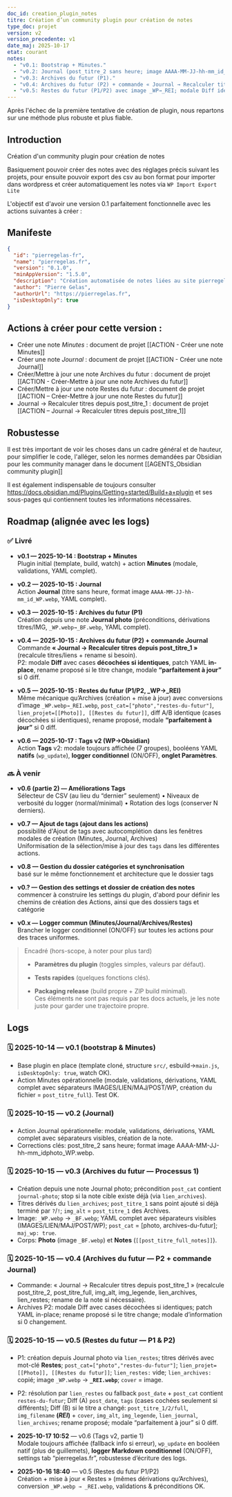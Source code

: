 ```yaml
---
doc_id: creation_plugin_notes
titre: Création d’un community plugin pour création de notes
type_doc: projet
version: v2
version_precedente: v1
date_maj: 2025-10-17
etat: courant
notes:
  - "v0.1: Bootstrap + Minutes."
  - "v0.2: Journal (post_titre_2 sans heure; image AAAA-MM-JJ-hh-mm_id_WP.webp)."
  - "v0.3: Archives du futur (P1)."
  - "v0.4: Archives du futur (P2) + commande « Journal → Recalculer titres depuis post_titre_1 »; cases décochées si identiques; modale info si 0 diff."
  - "v0.5: Restes du futur (P1/P2) avec image _WP→_REI; modale Diff identique à Archives; rename proposé; modale “parfaitement à jour” si 0 diff."
---
```




Après l'échec de la première tentative de création de plugin, nous repartons sur une méthode plus robuste et plus fiable.

## Introduction

Création d'un community plugin pour création de notes

Basiquement pouvoir créer des notes avec des réglages précis suivant les projets, pour ensuite pouvoir export des csv au bon format pour importer dans wordpress et créer automatiquement les notes via `WP Import Export Lite`

L'objectif est d'avoir une version 0.1 parfaitement fonctionnelle avec les actions suivantes à créer :

## Manifeste

```json
{
  "id": "pierregelas-fr",
  "name": "pierregelas.fr",
  "version": "0.1.0",
  "minAppVersion": "1.5.0",
  "description": "Création automatisée de notes liées au site pierregelas.fr",
  "author": "Pierre Gelas",
  "authorUrl": "https://pierregelas.fr",
  "isDesktopOnly": true
}
```


## Actions à créer pour cette version : 

- Créer une note _Minutes_ : document de projet [[ACTION - Créer une note Minutes]]
- Créer une note _Journal_ : document de projet [[ACTION - Créer une note Journal]]
- Créer/Mettre à jour une note Archives du futur : document de projet [[ACTION - Créer-Mettre à jour une note Archives du futur]]
- Créer/Mettre à jour une note Restes du futur : document de projet [[ACTION – Créer-Mettre à jour une note Restes du futur]]
- Journal → Recalculer titres depuis post_titre_1 : document de projet [[ACTION – Journal → Recalculer titres depuis post_titre_1]]

## Robustesse
Il est très important de voir les choses dans un cadre général et de hauteur, pour simplifier le code, l'alléger, selon les normes demandées par Obsidian pour les community manager dans le document [[AGENTS_Obsidian community plugin]]

Il est également indispensable de toujours consulter https://docs.obsidian.md/Plugins/Getting+started/Build+a+plugin et ses sous-pages qui contiennent toutes les informations nécessaires.

## Roadmap (alignée avec les logs)

### ✅ Livré

- **v0.1 — 2025-10-14 : Bootstrap + Minutes**  
    Plugin initial (template, build, watch) + action **Minutes** (modale, validations, YAML complet).
    
- **v0.2 — 2025-10-15 : Journal**  
    Action **Journal** (titre sans heure, format image `AAAA-MM-JJ-hh-mm_id_WP.webp`, YAML complet).
    
- **v0.3 — 2025-10-15 : Archives du futur (P1)**  
    Création depuis une note **Journal photo** (préconditions, dérivations titres/IMG, `_WP.webp→_BF.webp`, YAML complet).
    
- **v0.4 — 2025-10-15 : Archives du futur (P2) + commande Journal**  
    Commande **« Journal → Recalculer titres depuis post_titre_1 »** (recalcule titres/liens + rename si besoin).  
    P2: modale **Diff** avec cases **décochées si identiques**, patch YAML **in-place**, rename proposé si le titre change, modale **“parfaitement à jour”** si 0 diff.
    
- **v0.5 — 2025-10-15 : Restes du futur (P1/P2, _WP→_REI)**  
    Même mécanique qu’Archives (création + mise à jour) avec conversions d’image `_WP.webp→_REI.webp`, `post_cat=["photo","restes-du-futur"]`, `lien_projet=[[Photo]], [[Restes du futur]]`, diff A/B identique (cases décochées si identiques), rename proposé, modale **“parfaitement à jour”** si 0 diff.
    
- **v0.6 — 2025-10-17 : Tags v2 (WP→Obsidian)**  
Action **Tags** v2: modale toujours affichée (7 groupes), booléens YAML **natifs** (`wp_update`), **logger conditionnel** (ON/OFF), **onglet Paramètres**.
    

### 🔜 À venir

- **v0.6 (partie 2) — Améliorations Tags**  
Sélecteur de CSV (au lieu du “dernier” seulement) • Niveaux de verbosité du logger (normal/minimal) • Rotation des logs (conserver N derniers).
    
- **v0.7 — Ajout de tags (ajout dans les actions)**  
    possibilité d'Ajout de tags avec autocomplétion dans les fenêtres modales de création (Minutes, Journal, Archives)  
    Uniformisation de la sélection/mise à jour des `tags` dans les différentes actions.
    
- **v0.8 — Gestion du dossier catégories et synchronisation**  
    basé sur le même fonctionnement et architecture que le dossier tags
    
- **v0.? — Gestion des settings et dossier de création des notes**
	commencer à construire les settings du plugin, d'abord pour définir les chemins de création des Actions, ainsi que des dossiers tags et catégorie
	
- **v0.x — Logger commun (Minutes/Journal/Archives/Restes)**  
Brancher le logger conditionnel (ON/OFF) sur toutes les actions pour des traces uniformes.


> Encadré (hors-scope, à noter pour plus tard)
> 
> - **Paramètres du plugin** (toggles simples, valeurs par défaut).
>     
> - **Tests rapides** (quelques fonctions clés).
>     
> - **Packaging release** (build propre + ZIP build minimal).  
>     Ces éléments ne sont pas requis par tes docs actuels, je les note juste pour garder une trajectoire propre.
>
## Logs

### 🗓️ 2025-10-14 — v0.1 (bootstrap & Minutes)
- Base plugin en place (template cloné, structure `src/`, esbuild→`main.js`, `isDesktopOnly: true`, watch OK).
- Action Minutes opérationnelle (modale, validations, dérivations, YAML complet avec séparateurs IMAGES/LIEN/MAJ/POST/WP, création du fichier = `post_titre_full`). Test OK.

### 🗓️ 2025-10-15 — v0.2 (Journal)
- Action Journal opérationnelle: modale, validations, dérivations, YAML complet avec séparateurs visibles, création de la note.
- Corrections clés: post_titre_2 sans heure; format image AAAA-MM-JJ-hh-mm_idphoto_WP.webp.

### 🗓️ 2025-10-15 — v0.3 (Archives du futur — Processus 1)
- Création depuis une note Journal photo; précondition `post_cat` contient `journal-photo`; stop si la note cible existe déjà (via `lien_archives`).
- Titres dérivés du `lien_archives`; `post_titre_1` sans point ajouté si déjà terminé par `?`/`!`; `img_alt` = `post_titre_1` des Archives.
- Image: `_WP.webp` → `_BF.webp`; YAML complet avec séparateurs visibles (IMAGES/LIEN/MAJ/POST/WP); `post_cat` = [photo, archives-du-futur]; `maj_wp: true`.
- Corps: **Photo** (image `_BF.webp`) et **Notes** (`[[post_titre_full_notes]]`).

### 🗓️ 2025-10-15 — v0.4 (Archives du futur — P2 + commande Journal)
- Commande: « Journal → Recalculer titres depuis post_titre_1 » (recalcule post_titre_2, post_titre_full, img_alt, img_legende, lien_archives, lien_restes; rename de la note si nécessaire).
- Archives P2: modale Diff avec cases décochées si identiques; patch YAML in-place; rename proposé si le titre change; modale d’information si 0 changement.

### 🗓️ 2025-10-15 — v0.5 (Restes du futur — P1 & P2)
- P1: création depuis Journal photo via `lien_restes`; titres dérivés avec mot-clé **Restes**; `post_cat=["photo","restes-du-futur"]`; `lien_projet=[[Photo]], [[Restes du futur]]`; `lien_restes:` vide; `lien_archives:` copié; image `_WP.webp` → **`_REI.webp`**; `cover` = image.
- P2: résolution par `lien_restes` ou fallback `post_date` + `post_cat` contient `restes-du-futur`; Diff (A) `post_date`, `tags` (cases cochées seulement si différents); Diff (B) si le titre a changé: `post_titre_1/2/full`, `img_filename` **(_REI_)** + `cover`, `img_alt`, `img_legende`, `lien_journal`, `lien_archives`; rename proposé; modale “parfaitement à jour” si 0 diff.

- **2025-10-17 10:52** — v0.6 (Tags v2, partie 1)  
    Modale toujours affichée (fallback info si erreur), `wp_update` en booléen natif (plus de guillemets), **logger Markdown conditionnel** (ON/OFF), settings tab “pierregelas.fr”, robustesse d’écriture des logs.
    
- **2025-10-16 18:40** — v0.5 (Restes du futur P1/P2)  
    Création + mise à jour « Restes » (mêmes dérivations qu’Archives), conversion `_WP.webp → _REI.webp`, validations & préconditions OK.